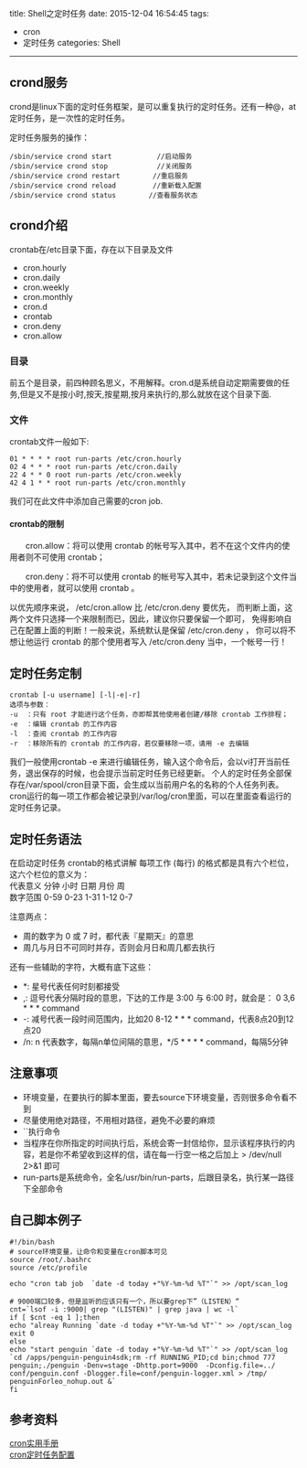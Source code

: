 title: Shell之定时任务
date: 2015-12-04 16:54:45
tags: 
- cron
- 定时任务
categories: Shell
---

## crond服务
crond是linux下面的定时任务框架，是可以重复执行的定时任务。还有一种@，at定时任务，是一次性的定时任务。  

定时任务服务的操作：

	/sbin/service crond start           //启动服务
	/sbin/service crond stop            //关闭服务
	/sbin/service crond restart        //重启服务
	/sbin/service crond reload         //重新载入配置
	/sbin/service crond status        //查看服务状态  
	
## crond介绍	

crontab在/etc目录下面，存在以下目录及文件  

 + cron.hourly
 + cron.daily
 + cron.weekly
 + cron.monthly
 + cron.d
 + crontab
 + cron.deny
 + cron.allow
 
 
<!--more-->

### 目录
前五个是目录，前四种顾名思义，不用解释。cron.d是系统自动定期需要做的任务,但是又不是按小时,按天,按星期,按月来执行的,那么就放在这个目录下面.  


### 文件
crontab文件一般如下:  

	01 * * * * root run-parts /etc/cron.hourly
	02 4 * * * root run-parts /etc/cron.daily
	22 4 * * 0 root run-parts /etc/cron.weekly
	42 4 1 * * root run-parts /etc/cron.monthly
	
我们可在此文件中添加自己需要的cron job.  


#### crontab的限制
　　cron.allow：将可以使用 crontab 的帐号写入其中，若不在这个文件内的使用者则不可使用 crontab；

　　cron.deny：将不可以使用 crontab 的帐号写入其中，若未记录到这个文件当中的使用者，就可以使用 crontab 。

以优先顺序来说， /etc/cron.allow 比 /etc/cron.deny 要优先， 而判断上面，这两个文件只选择一个来限制而已，因此，建议你只要保留一个即可， 免得影响自己在配置上面的判断！一般来说，系统默认是保留 /etc/cron.deny ， 你可以将不想让他运行 crontab 的那个使用者写入 /etc/cron.deny 当中，一个帐号一行！

## 定时任务定制  

	crontab [-u username] [-l|-e|-r]
	选项与参数：
	-u  ：只有 root 才能进行这个任务，亦即帮其他使用者创建/移除 crontab 工作排程；
	-e  ：编辑 crontab 的工作内容
	-l  ：查阅 crontab 的工作内容
	-r  ：移除所有的 crontab 的工作内容，若仅要移除一项，请用 -e 去编辑

我们一般使用crontab -e 来进行编辑任务，输入这个命令后，会以vi打开当前任务，退出保存的时候，也会提示当前定时任务已经更新。
  个人的定时任务全部保存在/var/spool/cron目录下面，会生成以当前用户名的名称的个人任务列表。
  cron运行的每一项工作都会被记录到/var/log/cron里面，可以在里面查看运行的定时任务记录。

## 定时任务语法  
在启动定时任务
crontab的格式讲解
每项工作 (每行) 的格式都是具有六个栏位，这六个栏位的意义为：  
代表意义	分钟	小时	日期	月份	周	
数字范围	0-59	0-23	1-31	1-12	0-7	
 
注意两点：  
 + 周的数字为 0 或 7 时，都代表『星期天』的意思  
 + 周几与月日不可同时并存，否则会月日和周几都去执行  

还有一些辅助的字符，大概有底下这些：

+  *: 星号代表任何时刻都接受    
+  ,: 逗号代表分隔时段的意思，下达的工作是 3:00 与 6:00 时，就会是：
0 3,6 * * * command  
+  -: 减号代表一段时间范围内，比如20 8-12 * * * command，代表8点20到12点20 
+  /n: n 代表数字，每隔n单位间隔的意思，*/5 * * * * command，每隔5分钟

## 注意事项

+ 环境变量，在要执行的脚本里面，要去source下环境变量，否则很多命令看不到  
+ 尽量使用绝对路径，不用相对路径，避免不必要的麻烦   
+ ``执行命令
+ 当程序在你所指定的时间执行后，系统会寄一封信给你，显示该程序执行的内容，若是你不希望收到这样的信，请在每一行空一格之后加上 > /dev/null 2>&1 即可
+ run-parts是系统命令，全名/usr/bin/run-parts，后跟目录名，执行某一路径下全部命令

	
	
## 自己脚本例子


	#!/bin/bash
	# source环境变量，让命令和变量在cron脚本可见
	source /root/.bashrc
	source /etc/profile
	
	echo "cron tab job  `date -d today +"%Y-%m-%d %T"`" >> /opt/scan_log
	
	# 9000端口较多，但是监听的应该只有一个，所以要grep下”（LISTEN）“
	cnt=`lsof -i :9000| grep "(LISTEN)" | grep java | wc -l`
	if [ $cnt -eq 1 ];then
	echo "alreay Running `date -d today +"%Y-%m-%d %T"`" >> /opt/scan_log
	exit 0
	else
	echo "start penguin `date -d today +"%Y-%m-%d %T"`" >> /opt/scan_log
	`cd /apps/penguin-penguin4sdk;rm -rf RUNNING_PID;cd bin;chmod 777 	penguin;./penguin -Denv=stage -Dhttp.port=9000  -Dconfig.file=../	conf/penguin.conf -Dlogger.file=conf/penguin-logger.xml > /tmp/	penguinForleo_nohup.out &`
	fi

## 参考资料
[cron实用手册](http://www.cnblogs.com/ggjucheng/archive/2012/08/19/2646763.html)  
[cron定时任务配置](http://www.cnblogs.com/kerrycode/p/3238346.html)
[]()
[]()

